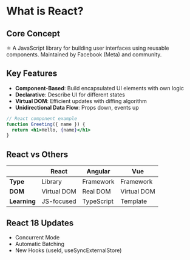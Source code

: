 # What is React?

## Core Concept

⚛️ A JavaScript library for building user interfaces using reusable components. Maintained by Facebook (Meta) and community.

## Key Features

- **Component-Based**: Build encapsulated UI elements with own logic
- **Declarative**: Describe UI for different states
- **Virtual DOM**: Efficient updates with diffing algorithm
- **Unidirectional Data Flow**: Props down, events up

```jsx
// React component example
function Greeting({ name }) {
  return <h1>Hello, {name}</h1>
}
```

## React vs Others

|              | React       | Angular    | Vue         |
| ------------ | ----------- | ---------- | ----------- |
| **Type**     | Library     | Framework  | Framework   |
| **DOM**      | Virtual DOM | Real DOM   | Virtual DOM |
| **Learning** | JS-focused  | TypeScript | Template    |

## React 18 Updates

- Concurrent Mode
- Automatic Batching
- New Hooks (useId, useSyncExternalStore)
